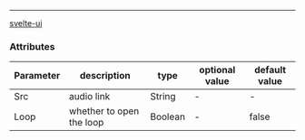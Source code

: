 ---
[svelte-ui](https://github.com/transpiling/svelte-flat-ui/)

### Attributes
| Parameter | description | type | optional value | default value |
|---|---|---|---|---|
| Src | audio link | String | - | - |
| Loop | whether to open the loop | Boolean | - | false |